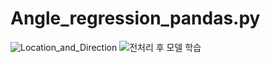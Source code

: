# Angle_regression_pandas.py
![Location_and_Direction](https://user-images.githubusercontent.com/90746233/136649387-3dfe9d01-8a46-4520-88c0-2b99b2f1668a.JPG)
![전처리 후 모델 학습](https://user-images.githubusercontent.com/90746233/136649424-f93a834b-70c8-49b2-8c4f-d7e7e4181788.JPG)
